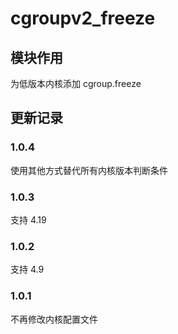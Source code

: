 # cgroupv2_freeze
## 模块作用
为低版本内核添加 cgroup.freeze

## 更新记录
### 1.0.4
使用其他方式替代所有内核版本判断条件
### 1.0.3
支持 4.19
### 1.0.2
支持 4.9
### 1.0.1
不再修改内核配置文件
